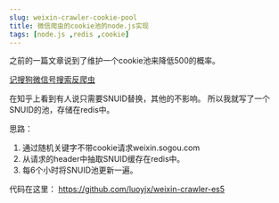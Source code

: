 ```yaml
---
slug: weixin-crawler-cookie-pool
title: 微信爬虫的cookie池的node.js实现
tags: [node.js ,redis ,cookie]
---
```


之前的一篇文章说到了维护一个cookie池来降低500的概率。

[记搜狗微信号搜索反爬虫](http://blog.gaoqixhb.com/p/56e92e1e7b71cea107c700ba)

在知乎上看到有人说只需要SNUID替换，其他的不影响。
所以我就写了一个SNUID的池，存储在redis中。

思路：
1. 通过随机关键字不带cookie请求weixin.sogou.com
2. 从请求的header中抽取SNUID缓存在redis中。
3. 每6个小时将SNUID池更新一遍。

代码在这里：
https://github.com/luoyjx/weixin-crawler-es5
